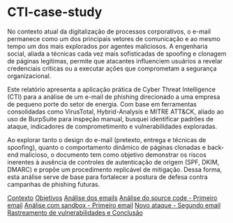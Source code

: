 # CTI-case-study

No contexto atual da digitalização de processos corporativos, o e-mail permanece como um dos principais vetores de comunicação e ao mesmo tempo um dos mais explorados por agentes maliciosos. A engenharia social, aliada a técnicas cada vez mais sofisticadas de spoofing e clonagem de páginas legítimas, permite que atacantes influenciem usuários a revelar credenciais críticas ou a executar ações que comprometam a segurança organizacional.

Este relatório apresenta a aplicação prática de Cyber Threat Intelligence (CTI) para a análise de um e-mail de phishing direcionado a uma empresa de pequeno porte do setor de energia. Com base em ferramentas consolidadas como VirusTotal, Hybrid-Analysis e MITRE ATT&CK, aliado ao uso de BurpSuite para inspeção manual, busquei identificar padrões de ataque, indicadores de comprometimento e vulnerabilidades exploradas.

Ao explorar tanto o design do e-mail (pretexto, entrega e técnicas de spoofing), quanto o comportamento dinâmico de páginas clonadas e back-end malicioso, o documento tem como objetivo demonstrar os riscos inerentes à ausência de controles de autenticação de origem (SPF, DKIM, DMARC) e propõe um procedimento replicável de mitigação. Dessa forma, esta análise serve de base para fortalecer a postura de defesa contra campanhas de phishing futuras.

[Contexto](https://github.com/e-v-s/CTI-case-study/blob/main/docs/02-contexto.md)
[Objetivos](https://github.com/e-v-s/CTI-case-study/blob/main/docs/03-objetivos.md)
[Análise dos emails](https://github.com/e-v-s/CTI-case-study/blob/main/docs/04-analise-dos-emails.md)
[Análise do source code - Primeiro email](https://github.com/e-v-s/CTI-case-study/blob/main/docs/05-analise-source-code-prim-email.md)
[Análise com sandbox - Primeiro email](https://github.com/e-v-s/CTI-case-study/blob/main/docs/06-analise-com-HA-prim-email.md)
[Novo ataque - Segundo email](https://github.com/e-v-s/CTI-case-study/blob/main/docs/07-novo-ataque-seg-email.md)
[Rastreamento de vulnerabilidades e Conclusão](https://github.com/e-v-s/CTI-case-study/blob/main/docs/8-rastreamento-de-vuln.md)
